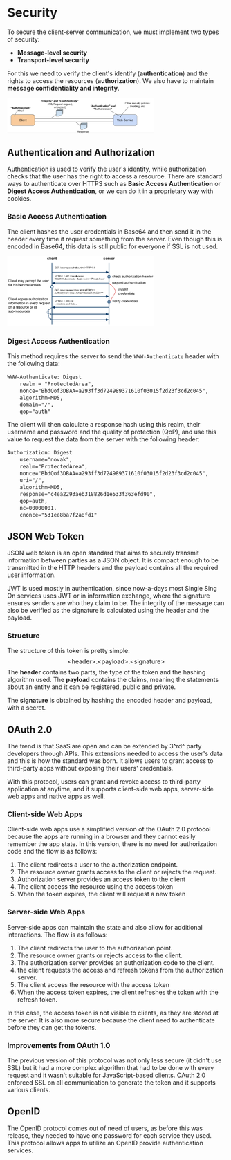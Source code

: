 # Security

To secure the client-server communication, we must implement two types of security:

- **Message-level security**
- **Transport-level security**

For this we need to verify the client's identify (**authentication**) and the rights to access the resources (**authorization**). We also have to maintain **message confidentiality and integrity**.

<img src="Resources/05 - Security/image-20210513171003345.png" alt="image-20210513171003345" style="zoom:33%;" />

## Authentication and Authorization

Authentication is used to verify the user's identity, while authorization checks that the user has the right to access a resource. There are standard ways to authenticate over HTTPS such as **Basic Access Authentication** or **Digest Access Authentication**, or we can do it in a proprietary way with cookies.

### Basic Access Authentication

The client hashes the user credentials in Base64 and then send it in the header every time it request something from the server. Even though this is encoded in Base64, this data is still public for everyone if SSL is not used.

<img src="Resources/05 - Security/image-20210513172125246.png" alt="image-20210513172125246" style="zoom:33%;" />

### Digest Access Authentication

This method requires the server to send the `WWW-Authenticate` header with the following data:

```
WWW-Authenticate: Digest 
	realm = "ProtectedArea",
	nonce="BbdQof3DBAA=a293ff3d724989371610f03015f2d23f3cd2c045", 
	algorithm=MD5, 
	domain="/", 
	qop="auth"
```

The client will then calculate a response hash using this realm, their username and password and the quality of protection (QoP), and use this value to request the data from the server with the following header:

```
Authorization: Digest 
	username="novak", 
	realm="ProtectedArea",
 	nonce="BbdQof3DBAA=a293ff3d724989371610f03015f2d23f3cd2c045", 
 	uri="/", 
 	algorithm=MD5, 
 	response="c4ea2293aeb318826d1e533f363efd90", 
 	qop=auth, 
 	nc=00000001, 
 	cnonce="531ee8ba7f2a8fd1"
```

## JSON Web Token

JSON web token is an open standard that aims to securely transmit information between parties as a JSON object. It is compact enough to be transmitted in the HTTP headers and the payload contains all the required user information.

JWT is used mostly in authentication, since now-a-days most Single Sing On services uses JWT or in information exchange, where the signature ensures senders are who they claim to be. The integrity of the message can also be verified as the signature is calculated using the header and the payload.

### Structure

The structure of this token is pretty simple:
$$
\text{<header>}. \text{<payload>}.\text{<signature>}
$$
The **header** contains two parts, the type of the token and the hashing algorithm used. The **payload** contains the claims, meaning the statements about an entity and it can be registered, public and private. 

The **signature** is obtained by hashing the encoded header and payload, with a secret.

## OAuth 2.0  

The trend is that SaaS are open and can be extended by 3^rd^ party developers through APIs. This extensions needed to access the user's data and this is how the standard was born. It allows users to grant access to third-party apps without exposing their users' credentials.

With this protocol, users can grant and revoke access to third-party application at anytime, and it supports client-side web apps, server-side web apps and native apps as well.

### Client-side Web Apps

Client-side web apps use a simplified version of the OAuth 2.0 protocol because the apps are running in a browser and they cannot easily remember the app state. In this version, there is no need for authorization code and the flow is as follows:

1. The client redirects a user to the authorization endpoint.
2. The resource owner grants access to the client or rejects the request.
3. Authorization server provides an access token to the client
4. The client access the resource using the access token
5. When the token expires, the client will request a new token

### Server-side Web Apps

Server-side apps can maintain the state and also allow for additional interactions. The flow is as follows:

1. The client redirects the user to the authorization point.
2. The resource owner grants or rejects access to the client.
3. The authorization server provides an authorization code to the client.
4. the client requests the access and refresh tokens from the authorization server.
5. The client access the resource with the access token
6. When the access token expires, the client refreshes the token with the refresh token.

In this case, the access token is not visible to clients, as they are stored at the server. It is also more secure because the client need to authenticate before they can get the tokens.

### Improvements from OAuth 1.0

The previous version of this protocol was not only less secure (it didn't use SSL) but it had a more complex algorithm that had to be done with every request and it wasn't suitable for JavaScript-based clients. OAuth 2.0 enforced SSL on all communication to generate the token and it supports various clients.

## OpenID

The OpenID protocol comes out of need of users, as before this was release, they needed to have one password for each service they used. This protocol allows apps to utilize an OpenID provide authentication services.